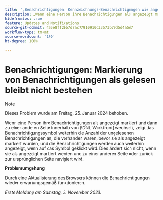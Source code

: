 ```yaml
---
title: '„Benachrichtigungen: Kennzeichnungs-Benachrichtigungen wie angezeigt bleiben nicht bestehen“'
description: „Wenn eine Person ihre Benachrichtigungen als angezeigt markiert und dann zu einer anderen Workfront-Seite navigiert, zeigt das Benachrichtigungssymbol weiterhin die Anzahl der ungelesenen Benachrichtigungen an, die vorhanden waren, bevor sie als angezeigt markiert wurden, und die Benachrichtigungen werden auch weiterhin angezeigt, wenn auf das Symbol geklickt wird. Dies ändert sich nicht, wenn sie als angezeigt markiert werden und zu einer anderen Seite oder zurück zur ursprünglichen Seite navigiert wird.“
hidefromtoc: true
feature: Updates and Notifications
source-git-commit: 4e5e8ff2bb7d7ac77910910d33573b79d5d4a5d7
workflow-type: tm+mt
source-wordcount: '170'
ht-degree: 100%

---
```



# Benachrichtigungen: Markierung von Benachrichtigungen als gelesen bleibt nicht bestehen

>[!NOTE]
>
>Dieses Problem wurde am Freitag, 25. Januar 2024 behoben.

Wenn eine Person ihre Benachrichtigungen als angezeigt markiert und dann zu einer anderen Seite innerhalb von [!DNL Workfront] wechselt, zeigt das Benachrichtigungssymbol weiterhin die Anzahl der ungelesenen Benachrichtigungen an, die vorhanden waren, bevor sie als angezeigt markiert wurden, und die Benachrichtigungen werden auch weiterhin angezeigt, wenn auf das Symbol geklickt wird. Dies ändert sich nicht, wenn sie als angezeigt markiert werden und zu einer anderen Seite oder zurück zur ursprünglichen Seite navigiert wird.

**Problemumgehung**

Durch eine Aktualisierung des Browsers können die Benachrichtigungen wieder erwartungsgemäß funktionieren.

_Erste Meldung am Samstag, 3. November 2023._
